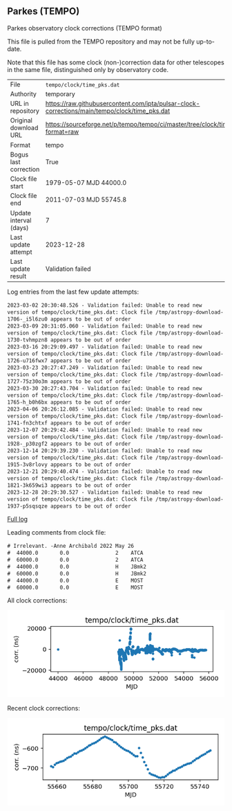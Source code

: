 
## Parkes (TEMPO)

Parkes observatory clock corrections (TEMPO format)

This file is pulled from the TEMPO repository and may not be fully
up-to-date.

Note that this file has some clock (non-)correction data for other
telescopes in the same file, distinguished only by observatory code.

|     |     |
|:--- |:--- |
| File | `tempo/clock/time_pks.dat` |
| Authority | temporary |
| URL in repository | <https://raw.githubusercontent.com/ipta/pulsar-clock-corrections/main/tempo/clock/time_pks.dat> |
| Original download URL | <https://sourceforge.net/p/tempo/tempo/ci/master/tree/clock/time_pks.dat?format=raw> |
| Format | tempo |
| Bogus last correction | True |
| Clock file start | 1979-05-07 MJD 44000.0 |
| Clock file end | 2011-07-03 MJD 55745.8 |
| Update interval (days) | 7 |
| Last update attempt | 2023-12-28 |
| Last update result | Validation failed |

Log entries from the last few update attempts:
```
2023-03-02 20:30:48.526 - Validation failed: Unable to read new version of tempo/clock/time_pks.dat: Clock file /tmp/astropy-download-1706-_i5l6zu0 appears to be out of order
2023-03-09 20:31:05.060 - Validation failed: Unable to read new version of tempo/clock/time_pks.dat: Clock file /tmp/astropy-download-1730-tvhmpzn8 appears to be out of order
2023-03-16 20:29:09.497 - Validation failed: Unable to read new version of tempo/clock/time_pks.dat: Clock file /tmp/astropy-download-1726-u716fwx7 appears to be out of order
2023-03-23 20:27:47.249 - Validation failed: Unable to read new version of tempo/clock/time_pks.dat: Clock file /tmp/astropy-download-1727-75z30o3m appears to be out of order
2023-03-30 20:27:43.704 - Validation failed: Unable to read new version of tempo/clock/time_pks.dat: Clock file /tmp/astropy-download-1765-h_b0h6bx appears to be out of order
2023-04-06 20:26:12.085 - Validation failed: Unable to read new version of tempo/clock/time_pks.dat: Clock file /tmp/astropy-download-1741-fn3chtxf appears to be out of order
2023-12-07 20:29:42.484 - Validation failed: Unable to read new version of tempo/clock/time_pks.dat: Clock file /tmp/astropy-download-1928-_p30zgf2 appears to be out of order
2023-12-14 20:29:39.230 - Validation failed: Unable to read new version of tempo/clock/time_pks.dat: Clock file /tmp/astropy-download-1915-3v8rlovy appears to be out of order
2023-12-21 20:29:40.474 - Validation failed: Unable to read new version of tempo/clock/time_pks.dat: Clock file /tmp/astropy-download-1821-3k659wi3 appears to be out of order
2023-12-28 20:29:30.527 - Validation failed: Unable to read new version of tempo/clock/time_pks.dat: Clock file /tmp/astropy-download-1937-p5sqsqze appears to be out of order
```
[Full log](https://raw.githubusercontent.com/ipta/pulsar-clock-corrections/main/log/tempo/clock/time_pks.dat.log)

Leading comments from clock file:

    # Irrelevant. -Anne Archibald 2022 May 26
    #  44000.0       0.0               2    ATCA
    #  60000.0       0.0               2    ATCA
    #  44000.0       0.0               H    JBmk2
    #  60000.0       0.0               H    JBmk2
    #  44000.0       0.0               E    MOST
    #  60000.0       0.0               E    MOST



All clock corrections:

![plot of all clock corrections](time_pks.dat.png "All corrections")

Recent clock corrections:

![plot of recent clock corrections](time_pks.dat.short.png "Recent corrections")

